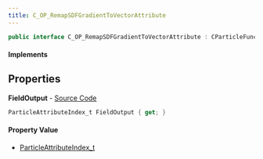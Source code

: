 ```yaml
---
title: C_OP_RemapSDFGradientToVectorAttribute
---
```


```csharp
public interface C_OP_RemapSDFGradientToVectorAttribute : CParticleFunctionOperator, CParticleFunction, ISchemaClass<CParticleFunction>, ISchemaClass<CParticleFunctionOperator>, ISchemaClass<C_OP_RemapSDFGradientToVectorAttribute>, ISchemaField, ISchemaClass, INativeHandle
```

#### Implements

## Properties

**FieldOutput** - [Source Code](https://github.com/swiftly-solution/swiftlys2/blob/main/managed/src/SwiftlyS2.Generated/Schemas/Interfaces/C_OP_RemapSDFGradientToVectorAttribute.cs#L16)

```csharp
ParticleAttributeIndex_t FieldOutput { get; }
```

#### Property Value

- [ParticleAttributeIndex_t](/docs/api/shared/schemadefinitions/particleattributeindex_t)

